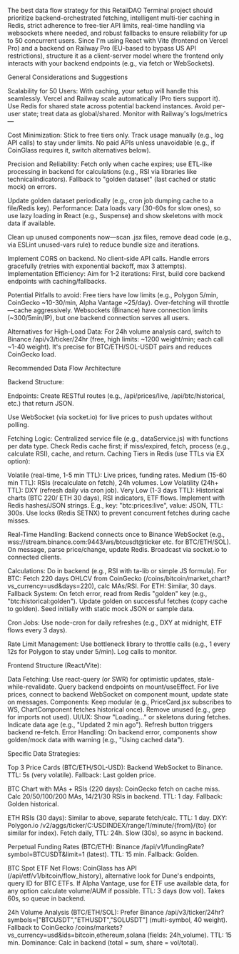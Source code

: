 The best data flow strategy for this RetailDAO Terminal project should prioritize backend-orchestrated fetching, intelligent multi-tier caching in Redis, strict adherence to free-tier API limits, real-time handling via websockets where needed, and robust fallbacks to ensure reliability for up to 50 concurrent users. Since I'm using React with Vite (frontend on Vercel Pro) and a backend on Railway Pro (EU-based to bypass US API restrictions), structure it as a client-server model where the frontend only interacts with your backend endpoints (e.g., via fetch or WebSockets).

General Considerations and Suggestions

Scalability for 50 Users: With caching, your setup will handle this seamlessly. Vercel and Railway scale automatically (Pro tiers support it). Use Redis for shared state across potential backend instances. Avoid per-user state; treat data as global/shared. Monitor with Railway's logs/metrics—

Cost Minimization: Stick to free tiers only. Track usage manually (e.g., log API calls) to stay under limits. No paid APIs unless unavoidable (e.g., if CoinGlass requires it, switch alternatives below).

Precision and Reliability: Fetch only when cache expires; use ETL-like processing in backend for calculations (e.g., RSI via libraries like technicalindicators). Fallback to "golden dataset" (last cached or static mock) on errors. 

Update golden dataset periodically (e.g., cron job dumping cache to a file/Redis key).
Performance: Data loads vary (30-60s for slow ones), so use lazy loading in React (e.g., Suspense) and show skeletons with mock data if available. 

Clean up unused components now—scan .jsx files, remove dead code (e.g., via ESLint unused-vars rule) to reduce bundle size and iterations.

 Implement CORS on backend. No client-side API calls. Handle errors gracefully (retries with exponential backoff, max 3 attempts).
Implementation Efficiency: Aim for 1-2 iterations: First, build core backend endpoints with caching/fallbacks. 

Potential Pitfalls to avoid: Free tiers have low limits (e.g., Polygon 5/min, CoinGecko ~10-30/min, Alpha Vantage ~25/day). Over-fetching will throttle—cache aggressively. Websockets (Binance) have connection limits (~300/5min/IP), but one backend connection serves all users.

Alternatives for High-Load Data: For 24h volume analysis card, switch to Binance /api/v3/ticker/24hr (free, high limits: ~1200 weight/min; each call ~1-40 weight). It's precise for BTC/ETH/SOL-USDT pairs and reduces CoinGecko load.

Recommended Data Flow Architecture

Backend Structure:

Endpoints: Create RESTful routes (e.g., /api/prices/live, /api/btc/historical, etc.) that return JSON. 

Use WebSocket (via socket.io) for live prices to push updates without polling.

Fetching Logic: Centralized service file (e.g., dataService.js) with functions per data type. Check Redis cache first; if miss/expired, fetch, process (e.g., calculate RSI), cache, and return.
Caching Tiers in Redis (use TTLs via EX option):

Volatile (real-time, 1-5 min TTL): Live prices, funding rates.
Medium (15-60 min TTL): RSIs (recalculate on fetch), 24h volumes.
Low Volatility (24h+ TTL): DXY (refresh daily via cron job).
Very Low (1-3 days TTL): Historical charts (BTC 220/ ETH 30 days), RSI indicators, ETF flows.
Implement with Redis hashes/JSON strings. E.g., key: "btc:prices:live", value: JSON, TTL: 300s.
Use locks (Redis SETNX) to prevent concurrent fetches during cache misses.


Real-Time Handling: Backend connects once to Binance WebSocket (e.g., wss://stream.binance.com:9443/ws/btcusdt@ticker etc. for BTC/ETH/SOL). On message, parse price/change, update Redis. Broadcast via socket.io to connected clients.

Calculations: Do in backend (e.g., RSI with ta-lib or simple JS formula). For BTC: Fetch 220 days OHLCV from CoinGecko (/coins/bitcoin/market_chart?vs_currency=usd&days=220), calc MAs/RSI. For ETH: Similar, 30 days.
Fallback System: On fetch error, read from Redis "golden" key (e.g., "btc:historical:golden"). Update golden on successful fetches (copy cache to golden). Seed initially with static mock JSON or sample data.

Cron Jobs: Use node-cron for daily refreshes (e.g., DXY at midnight, ETF flows every 3 days).

Rate Limit Management: Use bottleneck library to throttle calls (e.g., 1 every 12s for Polygon to stay under 5/min). Log calls to monitor.


Frontend Structure (React/Vite):

Data Fetching: Use react-query (or SWR) for optimistic updates, stale-while-revalidate. Query backend endpoints on mount/useEffect. For live prices, connect to backend WebSocket on component mount, update state on messages.
Components: Keep modular (e.g., PriceCard.jsx subscribes to WS, ChartComponent fetches historical once). Remove unused (e.g., grep for imports not used).
UI/UX: Show "Loading..." or skeletons during fetches. Indicate data age (e.g., "Updated 2 min ago"). Refresh button triggers backend re-fetch.
Error Handling: On backend error, components show golden/mock data with warning (e.g., "Using cached data").


Specific Data Strategies:

Top 3 Price Cards (BTC/ETH/SOL-USD): Backend WebSocket to Binance. TTL: 5s (very volatile). Fallback: Last golden price.

BTC Chart with MAs + RSIs (220 days): CoinGecko fetch on cache miss. Calc 20/50/100/200 MAs, 14/21/30 RSIs in backend. TTL: 1 day. Fallback: Golden historical.

ETH RSIs (30 days): Similar to above, separate fetch/calc. TTL: 1 day.
DXY: Polygon.io /v2/aggs/ticker/C:USDINDEX/range/1/minute/{from}/{to} (or similar for index). Fetch daily, TTL: 24h. Slow (30s), so async in backend.

Perpetual Funding Rates (BTC/ETH): Binance /fapi/v1/fundingRate?symbol=BTCUSDT&limit=1 (latest). TTL: 15 min. Fallback: Golden.

BTC Spot ETF Net Flows: CoinGlass has API (/api/etf/v1/bitcoin/flow_history), alternative look for Dune's endpoints, query ID for BTC ETFs. If Alpha Vantage, use for ETF use available data, for any option calculate  volume/AUM if possible. TTL: 3 days (low vol). Takes 60s, so queue in backend.

24h Volume Analysis (BTC/ETH/SOL): Prefer Binance /api/v3/ticker/24hr?symbols=["BTCUSDT","ETHUSDT","SOLUSDT"] (multi-symbol, 40 weight). Fallback to CoinGecko /coins/markets?vs_currency=usd&ids=bitcoin,ethereum,solana (fields: 24h_volume). TTL: 15 min. Dominance: Calc in backend (total = sum, share = vol/total).